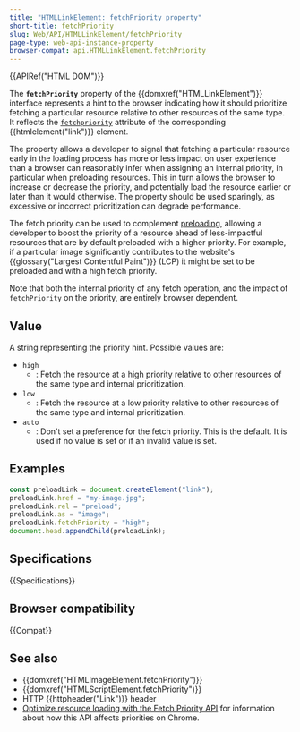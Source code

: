 ```yaml
---
title: "HTMLLinkElement: fetchPriority property"
short-title: fetchPriority
slug: Web/API/HTMLLinkElement/fetchPriority
page-type: web-api-instance-property
browser-compat: api.HTMLLinkElement.fetchPriority
---
```


{{APIRef("HTML DOM")}}

The **`fetchPriority`** property of the {{domxref("HTMLLinkElement")}} interface represents a hint to the browser indicating how it should prioritize fetching a particular resource relative to other resources of the same type.
It reflects the [`fetchpriority`](/en-US/docs/Web/HTML/Element/link#fetchpriority) attribute of the corresponding {{htmlelement("link")}} element.

The property allows a developer to signal that fetching a particular resource early in the loading process has more or less impact on user experience than a browser can reasonably infer when assigning an internal priority, in particular when preloading resources.
This in turn allows the browser to increase or decrease the priority, and potentially load the resource earlier or later than it would otherwise.
The property should be used sparingly, as excessive or incorrect prioritization can degrade performance.

The fetch priority can be used to complement [preloading](/en-US/docs/Web/HTML/Reference/Attributes/rel/preload), allowing a developer to boost the priority of a resource ahead of less-impactful resources that are by default preloaded with a higher priority.
For example, if a particular image significantly contributes to the website's {{glossary("Largest Contentful Paint")}} (LCP) it might be set to be preloaded and with a high fetch priority.

Note that both the internal priority of any fetch operation, and the impact of `fetchPriority` on the priority, are entirely browser dependent.

## Value

A string representing the priority hint.
Possible values are:

- `high`
  - : Fetch the resource at a high priority relative to other resources of the same type and internal prioritization.
- `low`
  - : Fetch the resource at a low priority relative to other resources of the same type and internal prioritization.
- `auto`
  - : Don't set a preference for the fetch priority.
    This is the default.
    It is used if no value is set or if an invalid value is set.

## Examples

```js
const preloadLink = document.createElement("link");
preloadLink.href = "my-image.jpg";
preloadLink.rel = "preload";
preloadLink.as = "image";
preloadLink.fetchPriority = "high";
document.head.appendChild(preloadLink);
```

## Specifications

{{Specifications}}

## Browser compatibility

{{Compat}}

## See also

- {{domxref("HTMLImageElement.fetchPriority")}}
- {{domxref("HTMLScriptElement.fetchPriority")}}
- HTTP {{httpheader("Link")}} header
- [Optimize resource loading with the Fetch Priority API](https://web.dev/articles/fetch-priority?hl=en#browser_priority_and_fetchpriority) for information about how this API affects priorities on Chrome.
